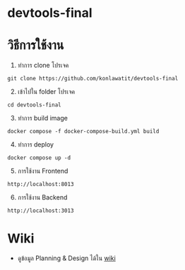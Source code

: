 # devtools-final
# วิธีการใช้งาน

1. ทำการ clone โปรเจค
```
git clone https://github.com/konlawatit/devtools-final
```
2. เข้าไปใน folder โปรเจค
```
cd devtools-final
```
3. ทำการ build image
```
docker compose -f docker-compose-build.yml build
```
4. ทำการ deploy
```
docker compose up -d
```
5. การใช้งาน Frontend
```
http://localhost:8013
```
6. การใช้งาน Backend
```
http://localhost:3013
```

# Wiki
* ดูข้อมูล Planning & Design ได้ใน [wiki](https://github.com/konlawatit/devtools-final/wiki)
